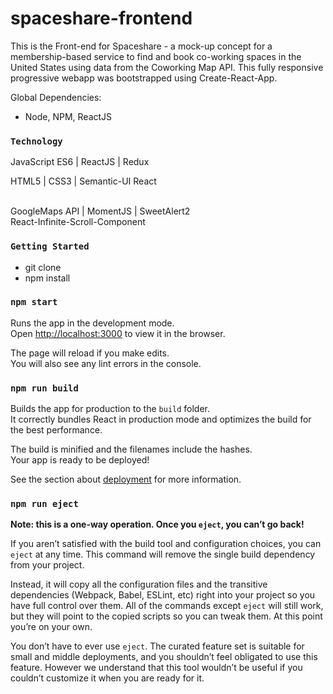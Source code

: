 # spaceshare-frontend #


This is the Front-end for Spaceshare - a mock-up concept for a membership-based service to find and book co-working spaces in the United States using data from the Coworking Map API. This fully responsive progressive webapp was bootstrapped using Create-React-App.

Global Dependencies:

* Node, NPM, ReactJS

### `Technology`

JavaScript ES6 | ReactJS | Redux
<br>

HTML5 | CSS3 | Semantic-UI React

<br>
GoogleMaps API | MomentJS | SweetAlert2

<br>
React-Infinite-Scroll-Component


### `Getting Started`

* git clone <repo>
* npm install
  
### `npm start`

Runs the app in the development mode.<br>
Open [http://localhost:3000](http://localhost:3000) to view it in the browser.

The page will reload if you make edits.<br>
You will also see any lint errors in the console.

### `npm run build`

Builds the app for production to the `build` folder.<br>
It correctly bundles React in production mode and optimizes the build for the best performance.

The build is minified and the filenames include the hashes.<br>
Your app is ready to be deployed!

See the section about [deployment](https://facebook.github.io/create-react-app/docs/deployment) for more information.

### `npm run eject`

**Note: this is a one-way operation. Once you `eject`, you can’t go back!**

If you aren’t satisfied with the build tool and configuration choices, you can `eject` at any time. This command will remove the single build dependency from your project.

Instead, it will copy all the configuration files and the transitive dependencies (Webpack, Babel, ESLint, etc) right into your project so you have full control over them. All of the commands except `eject` will still work, but they will point to the copied scripts so you can tweak them. At this point you’re on your own.

You don’t have to ever use `eject`. The curated feature set is suitable for small and middle deployments, and you shouldn’t feel obligated to use this feature. However we understand that this tool wouldn’t be useful if you couldn’t customize it when you are ready for it.
